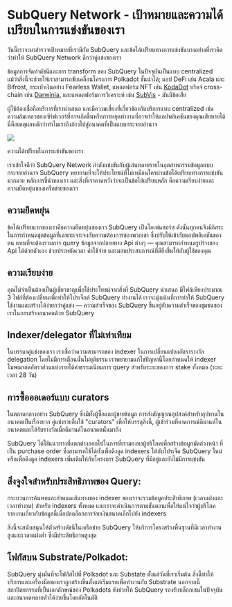 # SubQuery Network - เป้าหมายและความได้เปรียบในการแข่งขันของเรา

วันนี้เราจะมาสำรวจเป้าหมายที่เรามีกับ SubQuery และข้อได้เปรียบทางการแข่งขันบางอย่างที่เราคิดว่าทำให้ SubQuery Network ดีกว่าคู่แข่งของเรา

ข้อมูลการจัดทำดัชนีและการ transform ของ SubQuery ในปัจจุบันเป็นแบบ centralized แม้ว่าสิ่งนี้จะช่วยให้เราสามารถขับเคลื่อนโครงการ Polkadot ชั้นนำได้; แอป DeFi เช่น Acala และ Bifrost, กระเป๋าเงินอย่าง Fearless Wallet, แพลตฟอร์ม NFT เช่น [KodaDot](https://kodadot.xyz/) บริดจ์ cross-chain เช่น [Darwinia](https://explorer.subquery.network/subquery/darwinia-network/darwinia), และแพลตฟอร์มการวิเคราะห์ เช่น [SubVis](https://subvis.io/) - มันมีข้อเสีย

ผู้ใช้ต้องเชื่อถือบริการที่เรานำเสนอ และมีความเสี่ยงที่เกี่ยวข้องกับบริการแบบ centralized เช่น ความล้มเหลวของเซิร์ฟเวอร์ที่อาจเกิดขึ้นหรือการหยุดทำงานที่อาจทำให้แอปพลิเคชันของคุณเสียหายได้ นี่คือเหตุผลหลักว่าทำไมเราถึงก้าวไปสู่อนาคตที่เป็นแบบกระจายอำนาจ

![](https://miro.medium.com/max/868/1*CPksnN9_jyMGQ0sSbiJvDQ.png)

ความได้เปรียบในการแข่งขันของเรา

เราเข้าใจดีว่า SubQuery Network กำลังแข่งขันกับผู้เล่นหลายรายในอุตสาหกรรมข้อมูลแบบกระจายอำนาจ SubQuery พยายามที่จะให้ประโยชน์ที่ไม่เหมือนใครผ่านข้อได้เปรียบทางการแข่งขันมากมาย หลักการชี้นำของเรา และสิ่งที่เราคาดหวังว่าจะเป็นข้อได้เปรียบหลัก คือความเรียบง่ายและความยืดหยุ่นของเครือข่ายของเรา

## ความยืดหยุ่น

ข้อได้เปรียบแรกของเราคือความยืดหยุ่นของเรา SubQuery เป็นโอเพ่นซอร์ส ดังนั้นทุกคนจึงมีอิสระในการกำหนดชุดข้อมูลที่เฉพาะเจาะจงกับความต้องการของพวกเขา ซึ่งปรับให้เข้ากับแอปพลิเคชันของตน แทนที่จะต้องรวมการ query ข้อมูลจากปลายทาง Api ต่างๆ — คุณสามารถกำหนดรูปร่างของ Api ได้ด้วยตัวเอง ช่วยประหยัดเวลา ค่าใช้จ่าย และมอบประสบการณ์ที่ดียิ่งขึ้นให้กับผู้ใช้ของคุณ

## ความเรียบง่าย

คุณไม่จำเป็นต้องเป็นผู้เชี่ยวชาญเพื่อใช้ประโยชน์จากสิ่งที่ SubQuery นำเสนอ มีไฟล์เพียงประมาณ 3 ไฟล์ที่ต้องเปลี่ยนเพื่อทำให้โปรเจ็กต์ SubQuery ทำงานได้ เราจะมุ่งเน้นที่การทำให้ SubQuery ใช้งานและสร้างได้ง่ายกว่าคู่แข่ง — ความสำเร็จของ SubQuery ขึ้นอยู่กับความสำเร็จของชุมชนของเราในการสร้างอนาคตด้วย SubQuery

## Indexer/delegator ที่ไม่เท่าเทียม

ในบรรดาคู่แข่งของเรา เราเชื่อว่าความสามารถของ indexer ในการเปลี่ยนแปลงอัตรารางวัล delegation โดยไม่มีการเตือนนั้นไม่ยุติธรรม เราพยายามแก้ไขปัญหานี้โดยกำหนดให้ indexer โฆษณาลดอัตราส่วนแบ่งรายได้ค่าธรรมเนียมการ query สำหรับระยะของการ stake ทั้งหมด (ระยะเวลา 28 วัน)

## การซื้อออเดอร์แบบ curators

ในตลาดกลางอย่าง SubQuery ซึ่งมีทั้งผู้ซื้อและผู้ขายข้อมูล การส่งสัญญาณอุปสงค์สำหรับอุปทานในอนาคตเป็นเรื่องยาก คู่แข่งรายอื่นใช้ "curators" เพื่อให้บรรลุสิ่งนี้, ผู้เข้าร่วมที่คาดการณ์ดีมานด์ในอนาคตและได้รับรางวัลเมื่อดีมานด์ในอนาคตนั้นมาถึง

SubQuery ได้ใช้แนวทางที่แตกต่างออกไปในการที่เรามองหาผู้บริโภคเพื่อสร้างข้อผูกมัดล่วงหน้า ที่เป็น purchase order ซึ่งสามารถใช้ได้ทั้งเพื่อดึงดูด indexers ให้กับโปรเจ็ค SubQuery ใหม่ หรือเพื่อดึงดูด indexers เพิ่มเติมให้กับโครงการ SubQuery ที่มีอยู่และยังไม่มีการแข่งขัน

## สิ่งจูงใจสำหรับประสิทธิภาพของ Query:

กระบวนการค้นพบและกำหนดเส้นทางของ indexer ของเราจะรวมข้อมูลประสิทธิภาพ (เวลาแฝงและเวลาทำงาน) สำหรับ indexers ทั้งหมด และเราจะดำเนินการตามขั้นตอนเพื่อให้แน่ใจว่าผู้บริโภครายงานเกี่ยวกับข้อมูลนี้เมื่อปลดล็อกการจ่ายเงินขนาดเล็กไปยัง indexers

สิ่งนี้จะสนับสนุนให้ตัวสร้างดัชนีในเครือข่าย SubQuery ให้บริการโครงสร้างพื้นฐานที่มีเวลาทำงานสูงและเวลาแฝงต่ำ ซึ่งมีประสิทธิภาพสูงสุด

## โฟกัสบน Substrate/Polkadot:

SubQuery มุ่งมั่นที่จะโฟกัสไปที่ Polkadot และ Substate ตั้งแต่วันที่เราเริ่มต้น สิ่งนี้ทำให้บริการและเครื่องมือของเราถูกสร้างขึ้นตั้งแต่เริ่มแรกเพื่อทำงานกับ Substrate นอกจากนี้ สถาปัตยกรรมที่เป็นเอกลักษณ์ของ Polkadots ยังช่วยให้ SubQuery รองรับบล็อกเชนในปัจจุบันและอนาคตหลายตัวได้ง่ายขึ้นโดยอัตโนมัติ